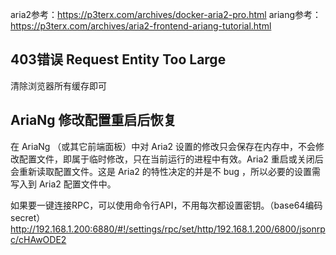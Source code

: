 aria2参考：https://p3terx.com/archives/docker-aria2-pro.html
ariang参考：https://p3terx.com/archives/aria2-frontend-ariang-tutorial.html

## 403错误 Request Entity Too Large
清除浏览器所有缓存即可

## AriaNg 修改配置重启后恢复

在 AriaNg （或其它前端面板）中对 Aria2 设置的修改只会保存在内存中，不会修改配置文件，即属于临时修改，只在当前运行的进程中有效。Aria2 重启或关闭后会重新读取配置文件。这是 Aria2 的特性决定的并是不 bug ，所以必要的设置需写入到 Aria2 配置文件中。

如果要一键连接RPC，可以使用命令行API，不用每次都设置密钥。（base64编码secret）
http://192.168.1.200:6880/#!/settings/rpc/set/http/192.168.1.200/6800/jsonrpc/cHAwODE2
